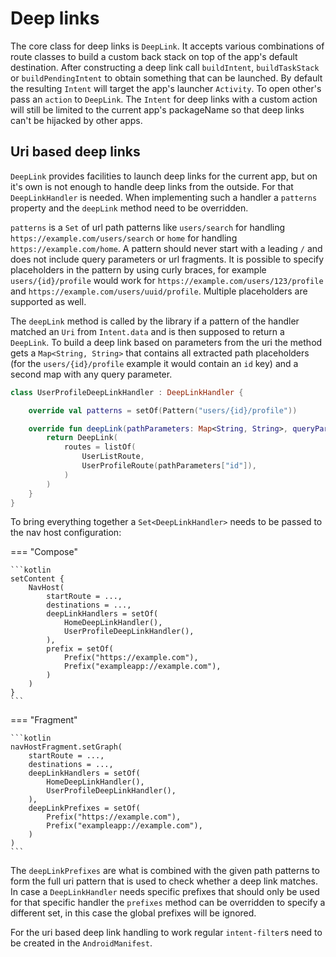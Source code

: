 # Deep links

The core class for deep links is `DeepLink`. It accepts various combinations of route classes
to build a custom back stack on top of the app's default destination. After constructing a deep link
call `buildIntent`, `buildTaskStack` or `buildPendingIntent` to obtain something that can be 
launched. By default the resulting `Intent` will target the app's launcher `Activity`. To 
open other's pass an `action` to `DeepLink`. The `Intent` for deep links with a custom 
action will still be limited to the current app's packageName so that deep links can't be
hijacked by other apps.

## Uri based deep links

`DeepLink` provides facilities to launch deep links for the current app, but on it's own is 
not enough to handle deep links from the outside. For that `DeepLinkHandler` is needed. When 
implementing such a handler a `patterns` property and the `deepLink` method need to be overridden.

`patterns` is a `Set` of url path patterns like `users/search` for handling 
`https://example.com/users/search` or `home` for handling `https://example.com/home`. A pattern
should never start with a leading `/` and does not include query parameters or url fragments. It is
possible to specify placeholders in the pattern by using curly braces, for example 
`users/{id}/profile` would work for `https://example.com/users/123/profile` and 
`https://example.com/users/uuid/profile`. Multiple placeholders are supported as well.

The `deepLink` method is called by the library if a pattern of the handler matched an `Uri` from
`Intent.data` and is then supposed to return a `DeepLink`. To build a deep link based on parameters
from the uri the method gets a `Map<String, String>` that contains all extracted path placeholders
(for the `users/{id}/profile` example it would contain an `id` key) and a second map with any
query parameter.

```kotlin
class UserProfileDeepLinkHandler : DeepLinkHandler {

    override val patterns = setOf(Pattern("users/{id}/profile"))

    override fun deepLink(pathParameters: Map<String, String>, queryParameters: Map<String, String>): DeepLink {
        return DeepLink(
            routes = listOf(
                UserListRoute,
                UserProfileRoute(pathParameters["id"]),
            )
        )
    }
}
```

To bring everything together a `Set<DeepLinkHandler>` needs to be passed to the nav host configuration:

=== "Compose"

    ```kotlin
    setContent {
        NavHost(
            startRoute = ..., 
            destinations = ...,
            deepLinkHandlers = setOf(
                HomeDeepLinkHandler(),
                UserProfileDeepLinkHandler(),
            ),
            prefix = setOf(
                Prefix("https://example.com"),
                Prefix("exampleapp://example.com"),
            )
        )
    }
    ```

=== "Fragment"

    ```kotlin
    navHostFragment.setGraph(
        startRoute = ..., 
        destinations = ...,
        deepLinkHandlers = setOf(
            HomeDeepLinkHandler(),
            UserProfileDeepLinkHandler(),
        ),
        deepLinkPrefixes = setOf(
            Prefix("https://example.com"),
            Prefix("exampleapp://example.com"),
        )
    )
    ```

The `deepLinkPrefixes` are what is combined with the given path patterns to form the full uri 
pattern that is used to check whether a deep link matches. In case a `DeepLinkHandler` needs
specific prefixes that should only be used for that specific handler the `prefixes` method can be 
overridden to specify a different set, in this case the global prefixes will be ignored.

For the uri based deep link handling to work regular `intent-filter`s need to be created
in the `AndroidManifest`.

